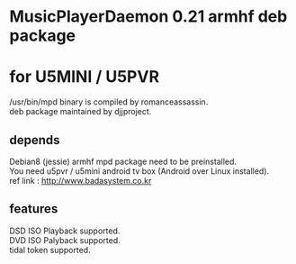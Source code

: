 # MusicPlayerDaemon 0.21 armhf deb package
# for U5MINI / U5PVR
/usr/bin/mpd binary is compiled by romanceassassin.  
deb package maintained by djjproject.  

## depends
Debian8 (jessie) armhf mpd package need to be preinstalled.  
You need u5pvr / u5mini android tv box (Android over Linux installed).  
ref link : http://www.badasystem.co.kr  

## features
DSD ISO Playback supported.  
DVD ISO Palyback supported.  
tidal token supported.  

